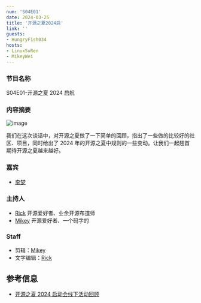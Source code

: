 ```yaml
---
num: 'S04E01'
date: 2024-03-25
title: '开源之夏2024启'
link: ''
guests:
- HungryFish034
hosts:
- LinuxSuRen
- MikeyWei
---
```


### 节目名称

S04E01-开源之夏 2024 启航

### 内容摘要

![image](https://github.com/opensource-f2f/episode/assets/1450685/7ed23091-257b-44e8-88ee-b7089bc72f99)

我们在这次谈话中，对开源之夏做了一下简单的回顾，指出了一些做的比较好的社区、项目，同时给出了 2024 年的开源之夏中规则的一些变动。让我们一起翘首期待开源之夏越来越好。

### 嘉宾

* [李梦](https://github.com/HungryFish034)

### 主持人

- [Rick](https://github.com/linuxsuren) 开源爱好者、业余开源布道师
- [Mikey](https://github.com/MikeyWei) 开源爱好者、一个码字的

### Staff

- 剪辑：[Mikey](https://github.com/MikeyWei)
- 文字编辑：[Rick](https://github.com/linuxsuren)

## 参考信息

- [开源之夏 2024 启动会线下活动回顾](https://summer-ospp.ac.cn/news/detail/329)
